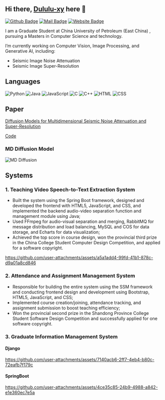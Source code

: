 ## Hi there, [Dululu-xy](https://github.com/Dululu-xy) here 👋
[![Github Badge](https://img.shields.io/badge/-@Dululu-181717?style=flat&logo=GitHub&logoColor=white)](https://github.com/Dululu-xy)
[![Mail Badge](https://img.shields.io/badge/-dululuyaxy@gmail.com-c14438?style=flat&logo=Gmail&logoColor=white)](mailto:dululuyaxy@gmail.com "Connect via Email")
[![Website Badge](https://img.shields.io/badge/-dululu.github.io-5a5a5a?style=flat&logo=vercel&logoColor=white)](https://github.com/Dululu-xy)

I am a Graduate Student at China University of Petroleum (East China) , pursuing a Masters in Computer Science and technology.

I’m currently working on Computer Vision, Image Processing, and Generative AI, including: 
- Seismic Image Noise Attenuation
- Seismic Image Super-Resolution

## Languages

![Python](https://img.shields.io/badge/-Python-4B8BBE?&logo=Python&logoColor=fff)
![Java](https://img.shields.io/badge/-Java-888?&logo=Java&logoColor=fff)
![JavaScript](https://img.shields.io/badge/-JavaScript-00599C?&logo=JavaScript%2b%2b)
![C](https://img.shields.io/badge/-C-888?&logo=C&logoColor=fff)
![C++](https://img.shields.io/badge/-C++-00599C?&logo=c%2b%2b)
![HTML](https://img.shields.io/badge/-HTML-00599C?&logo=html)
![CSS](https://img.shields.io/badge/-CSS-00599C?&logo=css)

## Paper
[Diffusion Models for Multidimensional Seismic Noise Attenuation and Super-Resolution](https://library.seg.org/doi/abs/10.1190/geo2023-0676.1?journalCode=gpysa7)

[Code](https://github.com/Dululu-xy/MD-Diffusion)

### MD Diffusion Model

![MD Diffusion](https://github.com/user-attachments/assets/718a8196-c694-4821-9b77-e11737545291)

## Systems
### 1. Teaching Video Speech-to-Text Extraction System

- Built the system using the Spring Boot framework, designed and developed the frontend with HTML5, JavaScript, and CSS, and implemented the backend audio-video separation function and management module using Java;
- Used FFmpeg for audio-visual separation and merging, RabbitMQ for message distribution and load balancing, MySQL and COS for data storage, and Echarts for data visualization;
- Achieved the top score in course design, won the provincial third prize in the China College Student Computer Design Competition, and applied for a software copyright.


https://github.com/user-attachments/assets/a5a1add4-99fd-41b1-878c-d9a01a8cd846

### 2. Attendance and Assignment Management System

- Responsible for building the entire system using the SSM framework and conducting frontend design and development using Bootstrap, HTML5, JavaScript, and CSS;
- Implemented course creation/joining, attendance tracking, and assignment submission to boost teaching efficiency;
- Won the provincial second prize in the Shandong Province College Student Software Design Competition and successfully applied for one software copyright.

### 3. Graduate Information Management System

#### Django

https://github.com/user-attachments/assets/7140acb6-2ff7-4eb4-b80c-72eafb7f179c

#### SpringBoot

https://github.com/user-attachments/assets/4ce35c85-24b9-4988-a842-e1e360ec7e5a
